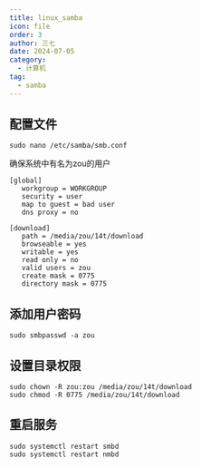 ```yaml
---
title: linux_samba
icon: file
order: 3
author: 三七
date: 2024-07-05
category:
  - 计算机
tag:
  - samba
---
```


<!-- more --> 
## 配置文件
```
sudo nano /etc/samba/smb.conf
```
确保系统中有名为zou的用户
```
[global]
   workgroup = WORKGROUP
   security = user
   map to guest = bad user
   dns proxy = no

[download]
   path = /media/zou/14t/download
   browseable = yes
   writable = yes
   read only = no
   valid users = zou
   create mask = 0775
   directory mask = 0775
```

## 添加用户密码
```
sudo smbpasswd -a zou
```

## 设置目录权限
```
sudo chown -R zou:zou /media/zou/14t/download
sudo chmod -R 0775 /media/zou/14t/download
```

## 重启服务
```
sudo systemctl restart smbd
sudo systemctl restart nmbd
```